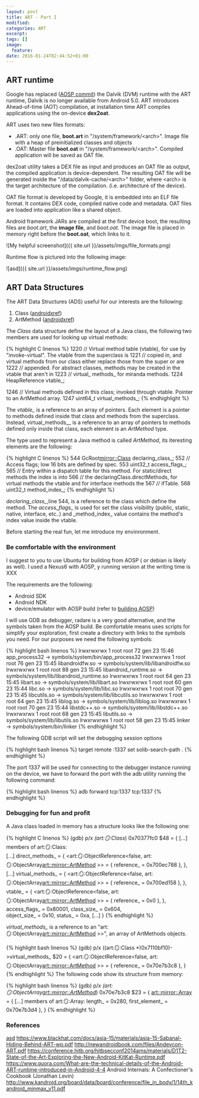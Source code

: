 ```yaml
---
layout: post
title: ART - Part I
modified:
categories: ART
excerpt:
tags: []
image:
  feature:
date: 2016-01-24T02:44:52+01:00
---
```


## ART runtime ##
Google has replaced ([AOSP commit](https://android-review.googlesource.com/#/c/98553/)) the Dalvik (DVM) runtime  with the ART runtime, Dalvik is no longer available from Android 5.0.
ART introduces Ahead-of-time (AOT) compilation, at installation time ART compiles applications using the on-device **dex2oat**. 

ART uses two new files formats:

+ .ART: only one file, **boot.art** in "/system/framework/\<arch>". Image file with a heap of preinitialized classes and objects
+ .OAT: Master file **boot.oat** in "/system/framework/\<arch>". Compiled application will be saved as OAT file.

dex2oat utility takes a DEX file as input and produces an OAT file as output, the compiled application is device-dependent. The resulting OAT file will be generated inside the "/data/dalvik-cache/\<arch>" folder, where \<arch> is the target architecture of the compilation. (i.e. architecture of the device). 

OAT file format is developed by Google, it is embedded into an ELF file format. It contains DEX code, compiled native code and metadata. OAT files are loaded into application like a shared object.

Android framework JARs are compiled at the first device boot, the resulting files are _boot.art_, the **image file**, and _boot.oat_. The image file is placed in memory right before the **boot.oat**, which links to it.

![My helpful screenshot]({{ site.url }}/assets/imgs/file_formats.png)

Runtime flow is pictured into the following image:

![asd]({{ site.url }}/assets/imgs/runtime_flow.png)

## ART Data Structures
The ART Data Structures (ADS) useful for our interests are the following:

1. Class ([androidxref](http://androidxref.com/6.0.1_r10/xref/art/runtime/mirror/class.h))
2. ArtMethod ([androidxref](http://androidxref.com/6.0.1_r10/xref/art/runtime/art_method.h))

The _Class_ data structure define the layout of a Java class, the following two members are used for looking up virtual methods:

{% highlight C linenos %}
1220  // Virtual method table (vtable), for use by "invoke-virtual".  The vtable from the superclass is
1221  // copied in, and virtual methods from our class either replace those from the super or are
1222  // appended. For abstract classes, methods may be created in the vtable that aren't in
1223  // virtual_ methods_ for miranda methods.
1224  HeapReference<PointerArray> vtable_;

1246  // Virtual methods defined in this class; invoked through vtable. Pointer to an ArtMethod array.
1247  uint64_t virtual_methods_;
{% endhighlight %}

The _vtable\__ is a reference to an array of pointers. Each element is a pointer to methods defined inside that class and methods from the superclass. Instead, virtual_methods\__ is a reference to an array of pointers to methods defined only inside that class, each element is an _ArtMethod_ type.

The type used to represent a Java method is called _ArtMethod_, its iteresting elements are the following: 


{% highlight C linenos %}
544  GcRoot<mirror::Class> declaring_class_;
552  // Access flags; low 16 bits are defined by spec.
553  uint32_t access_flags_;
565  // Entry within a dispatch table for this method. For static/direct methods the index is into
566  // the declaringClass.directMethods, for virtual methods the vtable and for interface methods the
567  // ifTable.
568  uint32_t method_index_;
{% endhighlight %}

_declaring\_class\__,line 544, is a reference to the class which define the method. The _access\_flags\__ is used for set the class visibility (public, static, native, interface, etc..) and _method\_index\_ value contains the method's index value inside the vtable.

Before starting the real fun, let me introduce my envinronment.

### Be comfortable with the environment ###

I suggest to you to use Ubuntu for building from AOSP ( or debian is likely as well). I used a Nexus6 with AOSP, y running version at the writing time is XXX

The requirements are the following:

* Android SDK
* Android NDK
* device/emulator with AOSP build (refer to [building AOSP](https://source.android.com/source/initializing.html))

I will use GDB as debugger, radare is a very good alternative, and the symbols taken from the AOSP build.
Be comfortable means uses scripts for simplify your exploration, first create a directory with links to the symbols you need. For our purposes we need the following symbols:

{% highlight bash linenos %}
lrwxrwxrwx 1 root root   72 gen 23 15:46 app_process32 -> symbols/system/bin/app_process32
lrwxrwxrwx 1 root root   76 gen 23 15:45 libandroidfw.so -> symbols/system/lib/libandroidfw.so
lrwxrwxrwx 1 root root   88 gen 23 15:45 libandroid_runtime.so -> symbols/system/lib/libandroid_runtime.so
lrwxrwxrwx 1 root root   64 gen 23 15:45 libart.so -> symbols/system/lib/libart.so
lrwxrwxrwx 1 root root   60 gen 23 15:44 libc.so -> symbols/system/lib/libc.so
lrwxrwxrwx 1 root root   70 gen 23 15:45 libcutils.so -> symbols/system/lib/libcutils.so
lrwxrwxrwx 1 root root   64 gen 23 15:45 liblog.so -> symbols/system/lib/liblog.so
lrwxrwxrwx 1 root root   70 gen 23 15:44 libstdc++.so -> symbols/system/lib/libstdc++.so
lrwxrwxrwx 1 root root   68 gen 23 15:45 libutils.so -> symbols/system/lib/libutils.so
lrwxrwxrwx 1 root root   58 gen 23 15:45 linker -> symbols/system/bin/linker
{% endhighlight %}

The following GDB script will set the debugging session options

{% highlight bash linenos %}
target remote :1337
set solib-search-path .
{% endhighlight %}

The port 1337 will be used for connecting to the debugger instance running on the device, we have to forward the port with the adb utility running the following command:

{% highlight bash linenos %}
adb forward tcp:1337 tcp:1337
{% endhighlight %}



### Debugging for fun and profit ###

A Java class loaded in memory has a structure looks like the following one:

{% highlight C linenos %}
(gdb) p/x *(art::mirror::Class*) 0x70377fc0
$48 = {
	[...]
  members of art::mirror::Class:  
  [...]
  direct_methods_ = {
    <art::mirror::ObjectReference<false, art::mirror::ObjectArray<art::mirror::ArtMethod> >> = {
      reference_ = 0x700ec788
    }, <No data fields>}, 
  [...]
  virtual_methods_ = {
    <art::mirror::ObjectReference<false, art::mirror::ObjectArray<art::mirror::ArtMethod> >> = {
      reference_ = 0x700ed158
    }, <No data fields>}, 
  vtable_ = {
    <art::mirror::ObjectReference<false, art::mirror::ObjectArray<art::mirror::ArtMethod> >> = {
      reference_ = 0x0
    }, <No data fields>},   
  access_flags_ = 0x80001, 
  class_size_ = 0x604,  
  object_size_ = 0x10, 
  status_ = 0xa, 
  [...]
}
{% endhighlight %}

_virtual\_methods\__ is a reference to an "art::mirror::ObjectArray<art::mirror::ArtMethod> >>", an array of ArtMethods objects. 

{% highlight bash linenos %}
(gdb) p/x ((art::mirror::Class *)0x7110bf10)->virtual_methods_
$20 = {
  <art::mirror::ObjectReference<false, art::mirror::ObjectArray<art::mirror::ArtMethod> >> = {
    reference_ = 0x70e7b3c8
  }, <No data fields>}
{% endhighlight %}
The following code show its structure from memory:

{% highlight bash linenos %}
(gdb) p/x *(art::mirror::ObjectArray<art::mirror::ArtMethod>*) 0x70e7b3c8
$23 = {
  <art::mirror::Array> = {
	[...]
    members of art::mirror::Array: 
    length_ = 0x280, 
    first_element_ = 0x70e7b3d4
  }, <No data fields>}
{% endhighlight %}



### References ###
[asd](http://census-labs.com/media/Fuzzing_Objects_d_ART_hitbsecconf2015ams_WP.pdf)
https://www.blackhat.com/docs/asia-15/materials/asia-15-Sabanal-Hiding-Behind-ART-wp.pdf
http://newandroidbook.com/files/Andevcon-ART.pdf
https://conference.hitb.org/hitbsecconf2014ams/materials/D1T2-State-of-the-Art-Exploring-the-New-Android-KitKat-Runtime.pdf
https://www.quora.com/What-are-the-technical-details-of-the-Android-ART-runtime-introduced-in-Android-4-4
Android Internals: A Confectioner's Cookbook (Jonathan Levin)
http://www.kandroid.org/board/data/board/conference/file_in_body/1/14th_kandroid_minmax_v11.pdf